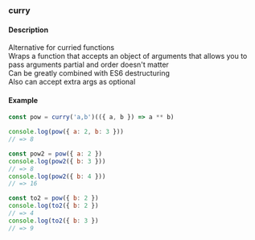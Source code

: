 ### curry

#### Description

Alternative for curried functions  
Wraps a function that accepts an object of arguments that allows you to pass arguments partial and order doesn't matter  
Can be greatly combined with ES6 destructuring  
Also can accept extra args as optional

#### Example

```javascript
const pow = curry('a,b')(({ a, b }) => a ** b)

console.log(pow({ a: 2, b: 3 }))
// => 8

const pow2 = pow({ a: 2 })
console.log(pow2({ b: 3 }))
// => 8
console.log(pow2({ b: 4 }))
// => 16

const to2 = pow({ b: 2 })
console.log(to2({ b: 2 })
// => 4
console.log(to2({ b: 3 })
// => 9
```
